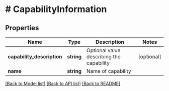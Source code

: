 # # CapabilityInformation

## Properties

Name | Type | Description | Notes
------------ | ------------- | ------------- | -------------
**capability_description** | **string** | Optional value describing the capability | [optional]
**name** | **string** | Name of capability |

[[Back to Model list]](../../README.md#models) [[Back to API list]](../../README.md#endpoints) [[Back to README]](../../README.md)
